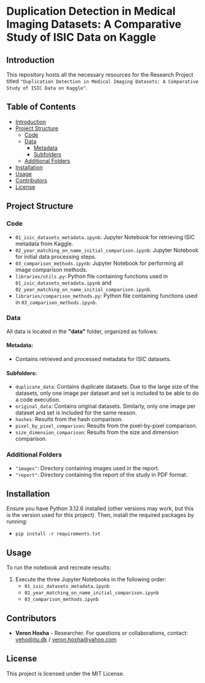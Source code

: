 # Duplication Detection in Medical Imaging Datasets: A Comparative Study of ISIC Data on Kaggle


## Introduction
This repository hosts all the necessary resources for the Research Project titled ``"Duplication Detection in Medical Imaging Datasets: A Comparative Study of ISIC Data on Kaggle"``.

## Table of Contents
- [Introduction](#introduction)
- [Project Structure](#project-structure)
  - [Code](#code)
  - [Data](#data)
    - [Metadata](#metadata)
    - [Subfolders](#subfolders)
  - [Additional Folders](#additional-folders)
- [Installation](#installation)
- [Usage](#usage)
- [Contributors](#contributors)
- [License](#license)

## Project Structure

### Code
- `01_isic_datasets_metadata.ipynb`: Jupyter Notebook for retrieving ISIC metadata from Kaggle.
- `02_year_matching_on_name_initial_comparison.ipynb`: Jupyter Notebook for initial data processing steps.
- `03_comparison_methods.ipynb`: Jupyter Notebook for performing all image comparison methods.
- `libraries/utils.py`: Python file containing functions used in `01_isic_datasets_metadata.ipynb` and `02_year_matching_on_name_initial_comparison.ipynb`.
- `libraries/comparison_methods.py`: Python file containing functions used in `03_comparison_methods.ipynb`.

### Data
All data is located in the **"data"** folder, organized as follows:

#### Metadata:

- Contains retrieved and processed metadata for ISIC datasets.

#### Subfolders:

- `duplicate_data`: Contains duplicate datasets. Due to the large size of the datasets, only one image per dataset and set is included to be able to do a code execution.
- `original_data`: Contains original datasets. Similarly, only one image per dataset and set is included for the same reason.
- `hashes`: Results from the hash comparison.
- `pixel_by_pixel_comparison`: Results from the pixel-by-pixel comparison.
- `size_dimension_comparison`: Results from the size and dimension comparison.


### Additional Folders
- `"images"`: Directory containing images used in the report.
- `"report"`: Directory containing the report of the study in PDF format.

## Installation
Ensure you have Python 3.12.6 installed (other versions may work, but this is the version used for this project). Then, install the required packages by running:
- `pip install -r requirements.txt`

## Usage
To run the notebook and recreate results:
1. Execute the three Jupyter Notebooks in the following order:
    - `01_isic_datasets_metadata.ipynb`
	- `02_year_matching_on_name_initial_comparison.ipynb`
	- `03_comparison_methods.ipynb`

## Contributors
- **Veron Hoxha** - Researcher. For questions or collaborations, contact: veho@itu.dk / veron.hoxha@yahoo.com

## License
This project is licensed under the MIT License.
